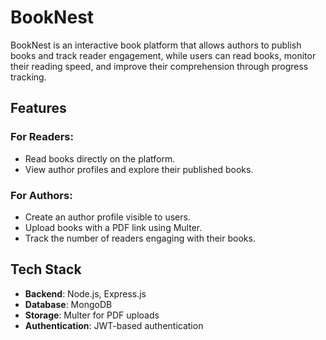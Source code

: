 # BookNest

BookNest is an interactive book platform that allows authors to publish books and track reader engagement, while users can read books, monitor their reading speed, and improve their comprehension through progress tracking.

## Features

### For Readers:
- Read books directly on the platform.
- View author profiles and explore their published books.

### For Authors:
- Create an author profile visible to users.
- Upload books with a PDF link using Multer.
- Track the number of readers engaging with their books.

## Tech Stack
- **Backend**: Node.js, Express.js
- **Database**: MongoDB
- **Storage**: Multer for PDF uploads
- **Authentication**: JWT-based authentication
